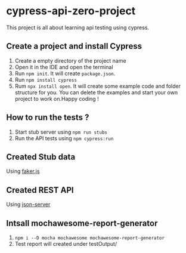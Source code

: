 # cypress-api-zero-project

This project is all about learning api testing using cypress.

## Create a project and install Cypress  
  1. Create a empty directory of the project name
  2. Open it in the IDE and open the terminal
  3. Run `npm init`. It will create `package.json`.
  4. Run `npm install cypress`
  5. Rum `npx install open`. It will create some example code and folder structure for you. You can delete the examples and start your own project to work on.Happy coding !

## How to run the tests ?
   1. Start stub server using `npm run stubs`
   2. Run the API tests using `npm cypress:run`
   
## Created Stub data
   Using [faker.js](https://www.npmjs.com/package/faker)

## Created REST API
   Using [json-server](https://www.npmjs.com/package/json-server)
 
## Intsall mochawesome-report-generator
   1. `npm i --D mocha mochawesome mochawesome-report-generator`
   2. Test report will created under testOutput/
